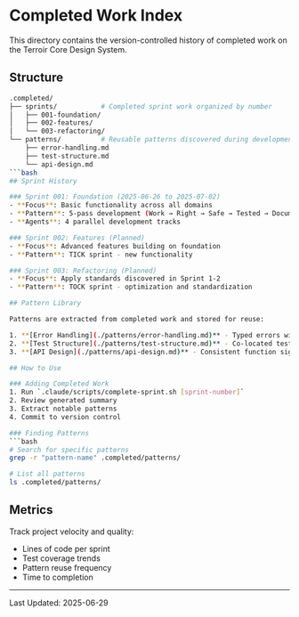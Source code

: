 # Completed Work Index

This directory contains the version-controlled history of completed work on the Terroir Core Design System.

## Structure

````bash
.completed/
├── sprints/           # Completed sprint work organized by number
│   ├── 001-foundation/
│   ├── 002-features/
│   └── 003-refactoring/
└── patterns/          # Reusable patterns discovered during development
    ├── error-handling.md
    ├── test-structure.md
    └── api-design.md
```bash
## Sprint History

### Sprint 001: Foundation (2025-06-26 to 2025-07-02)
- **Focus**: Basic functionality across all domains
- **Pattern**: 5-pass development (Work → Right → Safe → Tested → Documented)
- **Agents**: 4 parallel development tracks

### Sprint 002: Features (Planned)
- **Focus**: Advanced features building on foundation
- **Pattern**: TICK sprint - new functionality

### Sprint 003: Refactoring (Planned)
- **Focus**: Apply standards discovered in Sprint 1-2
- **Pattern**: TOCK sprint - optimization and standardization

## Pattern Library

Patterns are extracted from completed work and stored for reuse:

1. **[Error Handling](./patterns/error-handling.md)** - Typed errors with context
2. **[Test Structure](./patterns/test-structure.md)** - Co-located test organization
3. **[API Design](./patterns/api-design.md)** - Consistent function signatures

## How to Use

### Adding Completed Work
1. Run `.claude/scripts/complete-sprint.sh [sprint-number]`
2. Review generated summary
3. Extract notable patterns
4. Commit to version control

### Finding Patterns
```bash
# Search for specific patterns
grep -r "pattern-name" .completed/patterns/

# List all patterns
ls .completed/patterns/
````

## Metrics

Track project velocity and quality:

- Lines of code per sprint
- Test coverage trends
- Pattern reuse frequency
- Time to completion

---

Last Updated: 2025-06-29
